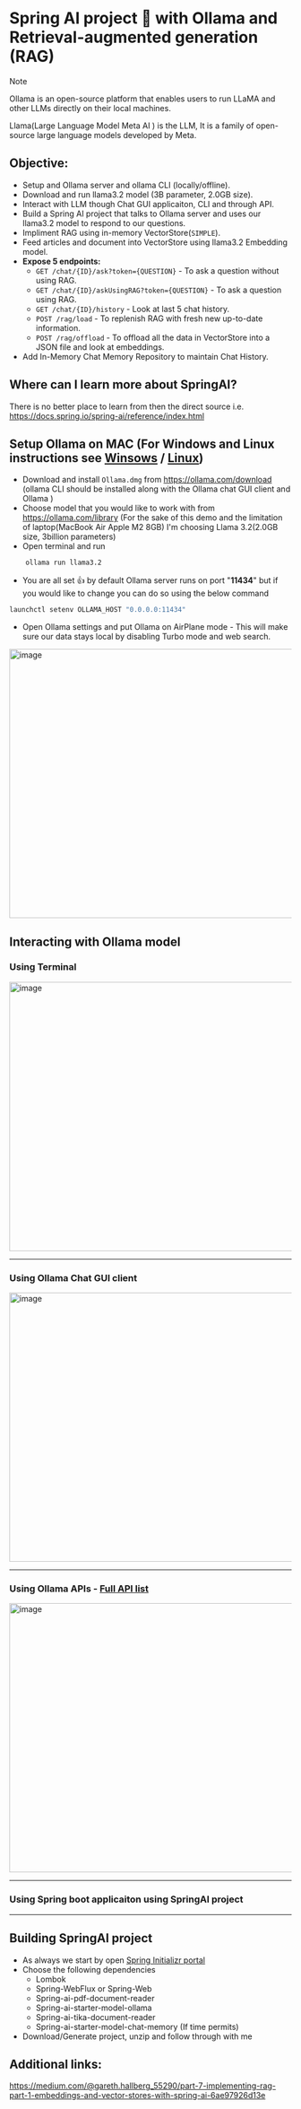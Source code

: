 # Spring AI project :rocket: with Ollama and Retrieval-augmented generation (RAG)

> [!NOTE]
> Ollama is an open-source platform that enables users to run LLaMA and other LLMs directly on their local machines.
> 
> Llama(Large Language Model Meta AI ) is the LLM, It is a family of open-source large language models developed by Meta.

## Objective: 
* Setup and Ollama server and ollama CLI (locally/offline).
* Download and run llama3.2 model (3B parameter, 2.0GB size).
* Interact with LLM though Chat GUI applicaiton, CLI and through API.
* Build a Spring AI project that talks to Ollama server and uses our llama3.2 model to respond to our questions.
* Impliment RAG using in-memory VectorStore(`SIMPLE`).
* Feed articles and document into VectorStore using llama3.2 Embedding model.
* __Expose 5 endpoints:__
    * `GET /chat/{ID}/ask?token={QUESTION}` - To ask a question without using RAG.
    * `GET /chat/{ID}/askUsingRAG?token={QUESTION}` - To ask a question using RAG.
    * `GET /chat/{ID}/history` - Look at last 5 chat history.
    * `POST /rag/load` - To replenish RAG with fresh new up-to-date information.
    * `POST /rag/offload` - To offload all the data in VectorStore into a JSON file and look at embeddings.
* Add In-Memory Chat Memory Repository to maintain Chat History.

## Where can I learn more about SpringAI?
There is no better place to learn from then the direct source i.e. https://docs.spring.io/spring-ai/reference/index.html

## Setup Ollama on MAC (For Windows and Linux instructions see [Winsows](https://github.com/ollama/ollama/blob/main/docs/windows.md) / [Linux](https://github.com/ollama/ollama/blob/main/docs/linux.md))

- Download and install `Ollama.dmg` from https://ollama.com/download (ollama CLI should be installed along with the Ollama chat GUI client and Ollama )
- Choose model that you would like to work with from https://ollama.com/library
  (For the sake of this demo and the limitation of laptop(MacBook Air Apple M2 8GB) I'm choosing Llama 3.2(2.0GB size, 3billion parameters)
- Open terminal and run
``` cmd
    ollama run llama3.2
```
- You are all set :thumbsup: by default Ollama server runs on port "**11434**" but if you would like to change you can do so using the below command
```cmd
launchctl setenv OLLAMA_HOST "0.0.0.0:11434"
```
- Open Ollama settings and put Ollama on AirPlane mode - This will make sure our data stays local by disabling Turbo mode and web search.
<img width="640" height="480" alt="image" src="https://github.com/user-attachments/assets/c0dde131-5536-4c03-aace-3c0dc47234b3" />


## Interacting with Ollama model
### Using Terminal
<img width="640" height="480" alt="image" src="https://github.com/user-attachments/assets/2743a64c-5e5f-483a-8e99-4daa6371617d" />

---
### Using Ollama Chat GUI client
<img width="640" height="480" alt="image" src="https://github.com/user-attachments/assets/41455b5a-42b1-45e1-be2c-44066402bb3d" />

---
### Using Ollama APIs - [Full API list](https://github.com/ollama/ollama/blob/main/docs/api.md)
<img width="640" height="480" alt="image" src="https://github.com/user-attachments/assets/0e1869a4-5c8a-42de-9300-2f57b0d178ca" />

---
### Using Spring boot applicaiton using SpringAI project 

---
## Building SpringAI project

- As always we start by open [Spring Initializr portal](https://start.spring.io/)
- Choose the following dependencies
   * Lombok
   * Spring-WebFlux or Spring-Web
   * Spring-ai-pdf-document-reader
   * Spring-ai-starter-model-ollama
   * Spring-ai-tika-document-reader
   * Spring-ai-starter-model-chat-memory (If time permits)
- Download/Generate project, unzip and follow through with me

## Additional links:
https://medium.com/@gareth.hallberg_55290/part-7-implementing-rag-part-1-embeddings-and-vector-stores-with-spring-ai-6ae97926d13e
